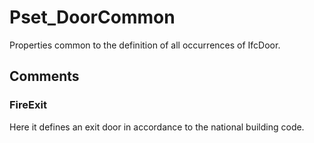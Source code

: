 # Pset_DoorCommon

Properties common to the definition of all occurrences of IfcDoor.


## Comments

### FireExit

Here it defines an exit door in accordance to the national building code.

